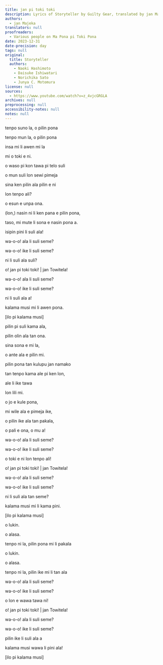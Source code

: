 ```yaml
---
title: jan pi toki toki
description: Lyrics of Storyteller by Guilty Gear, translated by jan Majeka
authors:
  - jan Majeka
translators: null
proofreaders:
  - Various people on Ma Pona pi Toki Pona
date: 2023-12-31
date-precision: day
tags: null
original:
  title: Storyteller
  authors:
    - Naoki Hashimoto
    - Daisuke Ishiwatari
    - Norichika Sato
    - Junya C. Motomura
license: null
sources:
  - https://www.youtube.com/watch?v=z_4vjcGRGLA
archives: null
preprocessing: null
accessibility-notes: null
notes: null
---
```


tenpo suno la, o pilin pona

tenpo mun la, o pilin pona

insa mi li awen mi la

mi o toki e ni.

o waso pi kon tawa pi telo suli

o mun suli lon sewi pimeja

sina ken pilin ala pilin e ni

lon tenpo ali?

o esun e unpa ona.

(lon,) nasin ni li ken pana e pilin pona,

taso, mi mute li sona e nasin pona a.

isipin pini li suli ala!

wa-o-o! ala li suli seme?

wa-o-o! ike li suli seme?

ni li suli ala suli?

o! jan pi toki toki! | jan Towitela!

wa-o-o! ala li suli seme?

wa-o-o! ike li suli seme?

ni li suli ala a!

kalama musi mi li awen pona.


[ilo pi kalama musi]


pilin pi suli kama ala,

pilin olin ala tan ona.

sina sona e mi la,

o ante ala e pilin mi.

pilin pona tan kulupu jan namako

tan tenpo kama ale pi ken lon,

ale li ike tawa

lon lili mi.

o jo e kule pona,

mi wile ala e pimeja ike,

o pilin ike ala tan pakala,

o pali e ona, o mu a!

wa-o-o! ala li suli seme?

wa-o-o! ike li suli seme?

o toki e ni lon tenpo ali!

o! jan pi toki toki! | jan Towitela!

wa-o-o! ala li suli seme?

wa-o-o! ike li suli seme?

ni li suli ala tan seme?

kalama musi mi li kama pini.


[ilo pi kalama musi]


o lukin.

o alasa.

tenpo ni la, pilin pona mi li pakala

o lukin.

o alasa.

tenpo ni la, pilin ike mi li tan ala

wa-o-o! ala li suli seme?

wa-o-o! ike li suli seme?

o lon e wawa tawa ni!

o! jan pi toki toki! | jan Towitela!

wa-o-o! ala li suli seme?

wa-o-o! ike li suli seme?

pilin ike li suli ala a

kalama musi wawa li pini ala!


[ilo pi kalama musi]
